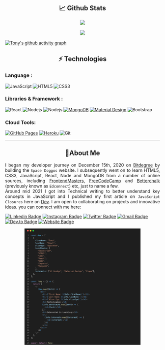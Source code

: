 <h2 align="center">📈 Github Stats</h2>
<p align="center">
    <img width="50%" src="https://github-readme-stats.vercel.app/api?username=tonyedgal&show_icons=true&theme=city_lights" />
</p>
<p align="center">
    <img width="50%" src="https://github-readme-streak-stats.herokuapp.com/?user=tonyedgal&theme=city-lights" />
</p>

[![Tony's github activity graph](https://activity-graph.herokuapp.com/graph?username=tonyedgal&theme=react-dark)](https://github.com/tonyedgal/github-readme-activity-graph)

<h2 align="center">⚡ Technologies</h2>

### Language :

![JavaScript](https://img.shields.io/badge/-JavaScript-black?style=flat-square&logo=javascript)
![HTML5](https://img.shields.io/badge/-HTML5-E34F26?style=flat-square&logo=html5&logoColor=white)
![CSS3](https://img.shields.io/badge/-CSS3-1572B6?style=flat-square&logo=css3)

### Libraries & Framework :

![React](https://img.shields.io/badge/-React-black?style=flat-square&logo=react)
![Nodejs](https://img.shields.io/badge/-Nodejs-black?style=flat-square&logo=Node.js)
![Nodejs](https://img.shields.io/badge/-Nodejs-black?style=flat-square&logo=Node.js)
<a href="#"><img alt="MongoDB" src ="https://img.shields.io/badge/MongoDB-%234ea94b.svg?logo=mongodb&logoColor=white"></a>
<a href="#"><img alt="Material Design" src="https://img.shields.io/badge/Material%20Design%20-%230081CB.svg?logo=material-design&logoColor=white"></a>
![Bootstrap](https://img.shields.io/badge/-Bootstrap-563D7C?style=flat-square&logo=bootstrap)

### Cloud Tools:

<a href="#"><img alt="GitHub Pages" src="https://img.shields.io/badge/GitHub%20Pages-%23327FC7.svg?logo=github&logoColor=white"></a>
<a href="#"><img alt="Heroku" src="https://img.shields.io/badge/Heroku%20-%23430098.svg?logo=heroku&logoColor=white"></a>
![Git](https://img.shields.io/badge/-Git-black?style=flat-square&logo=git)

<hr />
<h2 align="center">📜About Me</h2>
<p align="justify">
I began my developer journey on December 15th, 2020 on <a href="https://www.bitdegree.org" target="_blank" rel="noopener noreferrer">Bitdegree</a> by building the <code>Space Doggos</code> website. I subsequently went on to learn HTML5, CSS3, JavaScript, React, Node and MongoDB from a number of online sources, including <a href="https://www.frontendmasters.com" target="_blank" rel="noopener noreferrer">FrontendMasters</a>, <a href="https://www.freecodecamp.org" target="_blank" rel="noopener noreferrer">FreeCodeCamp</a> and <a href="https://www.betterchalk.com" target="_blank" rel="noopener noreferrer">Betterchalk</a> (previously known as <code>Edconnect</code>) etc, just to name a few. <br />
Around mid 2021 I got into Technical writing to better understand key concepts in JavaScript and I published my first article on <code>JavaScript Closures</code> here on <a href="https://www.dev.to/tonyedgal" target="_blank" rel="noopener noreferrer">Dev</a>. I am open to collaborating on projects and innovative ideas. you can connect with me here:
</p>

[![Linkedin Badge](https://img.shields.io/badge/-Anthonyedgal-blue?style=flat-square&labelColor=000000&logo=Linkedin&logoColor=blue&link=https://www.linkedin.com/in/anthony-edgal-8ba13715b)](https://www.linkedin.com/in/anthony-edgal-8ba13715b)
[![Instagram Badge](https://img.shields.io/badge/-@Tonyedgal-purple?style=flat-square&labelColor=000000&logo=instagram&logoColor=white&link=https://instagram.com/tonyedgal)](https://instagram.com/tonyedgal)
[![Twitter Badge](https://img.shields.io/badge/-@TonyEdgal-blue?style=flat-square&labelColor=000000&logo=twitter&logoColor=blue&link=https://twitter.com/TonyEdgal)](https://twitter.com/TonyEdgal)
[![Gmail Badge](https://img.shields.io/badge/-Tonyedgal@gmail.com-c14438?style=flat-square&labelColor=000000&logo=Gmail&logoColor=c14438&link=mailto:tonyedgal@gmail.com)](mailto:tonyedgal@gmail.com)
[![Dev.to Badge](https://img.shields.io/badge/-@Tonyedgal-03a57a?style=flat-square&labelColor=000000&logo=dev.to&link=https://dev.to/tonyedgal)](https://dev.to/tonyedgal)
[![Website Badge](https://img.shields.io/badge/-Portfolio-blue?style=flat-square&labelColor=000000&logo=react&logoColor=61DAFB&link=https://bit.ly/tonyedgalportfolio)](https://bit.ly/tonyedgalportfolio)

<p align="center">
    <img width="75%" src="./ReadMe.png" alt="Hello" />
</p>

<!---
tonyedgal/tonyedgal is a ✨ special ✨ repository because its `README.md` (this file) appears on your GitHub profile.
You can click the Preview link to take a look at your changes.
--->
